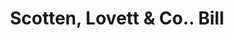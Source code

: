 ---
doi: 10.7916/D8PK1T5N
date_other: '1880'
date_other_textual: '1880'
form: printed ephemera
genre:
- Invoices
name:
- Scotten, Lovett & Co.
object_in_context_url: https://biggert.cul.columbia.edu/items/view/ave_biggert_00620
subject_hierarchical_geographic:
- Detroit, Michigan, United States
subject_name:
- Scotten, Lovett & Co.
title: Scotten, Lovett & Co.. Bill
sort_title: Scotten, Lovett & Co.. Bill
call_number: ave_biggert_00620
coordinates:
- 42.331388888888895,-83.04583333333333
pid: ave_biggert_00620
identifiers: ave_biggert_00620
thumbnail: https://derivativo-1.library.columbia.edu/iiif/2/ldpd:343509/full/!256,256/0/native.jpg
permalink: /biggert/ave_biggert_00620/
layout: iiif-image-page
---